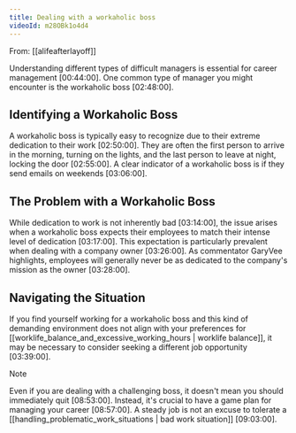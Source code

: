 ```yaml
---
title: Dealing with a workaholic boss
videoId: m28OBk1o4d4
---
```


From: [[alifeafterlayoff]] <br/> 

Understanding different types of difficult managers is essential for career management <a class="yt-timestamp" data-t="00:44:00">[00:44:00]</a>. One common type of manager you might encounter is the workaholic boss <a class="yt-timestamp" data-t="02:48:00">[02:48:00]</a>.

## Identifying a Workaholic Boss

A workaholic boss is typically easy to recognize due to their extreme dedication to their work <a class="yt-timestamp" data-t="02:50:00">[02:50:00]</a>. They are often the first person to arrive in the morning, turning on the lights, and the last person to leave at night, locking the door <a class="yt-timestamp" data-t="02:55:00">[02:55:00]</a>. A clear indicator of a workaholic boss is if they send emails on weekends <a class="yt-timestamp" data-t="03:06:00">[03:06:00]</a>.

## The Problem with a Workaholic Boss

While dedication to work is not inherently bad <a class="yt-timestamp" data-t="03:14:00">[03:14:00]</a>, the issue arises when a workaholic boss expects their employees to match their intense level of dedication <a class="yt-timestamp" data-t="03:17:00">[03:17:00]</a>. This expectation is particularly prevalent when dealing with a company owner <a class="yt-timestamp" data-t="03:26:00">[03:26:00]</a>. As commentator GaryVee highlights, employees will generally never be as dedicated to the company's mission as the owner <a class="yt-timestamp" data-t="03:28:00">[03:28:00]</a>.

## Navigating the Situation

If you find yourself working for a workaholic boss and this kind of demanding environment does not align with your preferences for [[worklife_balance_and_excessive_working_hours | worklife balance]], it may be necessary to consider seeking a different job opportunity <a class="yt-timestamp" data-t="03:39:00">[03:39:00]</a>.

> [!NOTE]
> Even if you are dealing with a challenging boss, it doesn't mean you should immediately quit <a class="yt-timestamp" data-t="08:53:00">[08:53:00]</a>. Instead, it's crucial to have a game plan for managing your career <a class="yt-timestamp" data-t="08:57:00">[08:57:00]</a>. A steady job is not an excuse to tolerate a [[handling_problematic_work_situations | bad work situation]] <a class="yt-timestamp" data-t="09:03:00">[09:03:00]</a>.